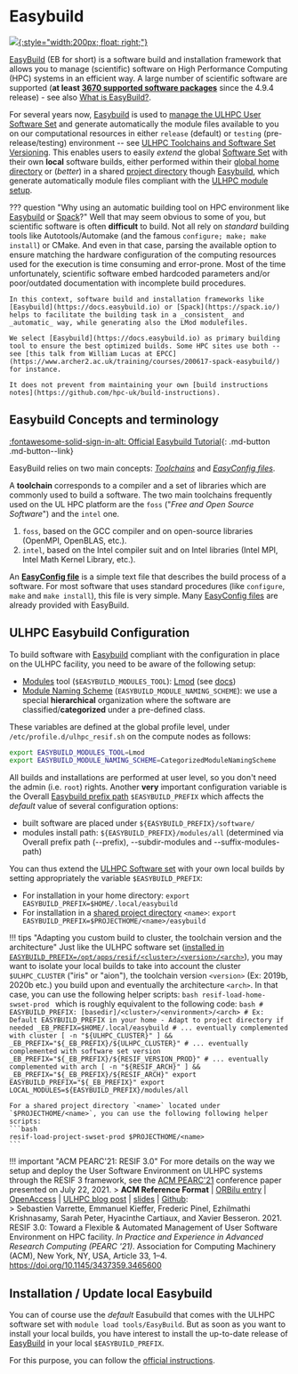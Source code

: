 # Easybuild

<!--intro-start-->

[![](https://easybuild.readthedocs.io/en/latest/_static/easybuild_logo_alpha.png){:style="width:200px; float: right;"}](https://easybuild.readthedocs.io/)

[EasyBuild](https://docs.easybuild.io/) (EB for short) is a software build and installation framework that allows you to manage (scientific) software on High Performance Computing (HPC) systems in an efficient way.
A large number of scientific software are supported (**at least [3670 supported software packages](https://docs.easybuild.io/version-specific/supported-software/)** since the 4.9.4 release) - see also [What is EasyBuild?](https://docs.easybuild.io/en/latest/Introduction.html).

For several years now, [Easybuild](https://docs.easybuild.io/) is used to [manage the ULHPC User Software Set](modules.md#ulhpc-toolchains-and-software-set-versioning) and generate automatically the module files available to you on our computational resources in either `release` (default) or `testing` (pre-release/testing) environment -- see [ULHPC Toolchains and Software Set Versioning](../environment/modules.md#ulhpc-toolchains-and-software-set-versioning). This enables users to easily _extend_ the global [Software Set](modules.md#ulhpc-toolchains-and-software-set-versioning) with their own **local** software builds, either performed within their [global home directory](../data/layout.md#global-home-directory-home) or (_better_) in a shared [project directory](../data/layout.md) though [Easybuild](../environment/easybuild.md), which generate automatically module files compliant with the [ULHPC module setup](../environment/modules.md).

<!--intro-end-->

??? question "Why using an automatic building tool on HPC environment like [Easybuild](https://docs.easybuild.io) or [Spack](https://spack.io/)?"
    Well that may seem obvious to some of you, but scientific software is often **difficult** to build.  Not all rely on _standard_ building tools like Autotools/Automake (and the famous `configure; make; make install`) or CMake. And even in that case, parsing the available option to ensure matching the hardware configuration of the computing resources used for the execution is time consuming and error-prone. Most of the time unfortunately, scientific software embed hardcoded parameters and/or poor/outdated documentation with incomplete build procedures.

    In this context, software build and installation frameworks like [Easybuild](https://docs.easybuild.io) or [Spack](https://spack.io/) helps to facilitate the building task in a _consistent_ and _automatic_ way, while generating also the LMod modulefiles.

    We select [Easybuild](https://docs.easybuild.io) as primary building tool to ensure the best optimized builds. Some HPC sites use both -- see [this talk from William Lucas at EPCC](https://www.archer2.ac.uk/training/courses/200617-spack-easybuild/) for instance.

    It does not prevent from maintaining your own [build instructions notes](https://github.com/hpc-uk/build-instructions).

## Easybuild Concepts and terminology

[:fontawesome-solid-sign-in-alt: Official Easybuild Tutorial](https://easybuilders.github.io/easybuild-tutorial/){: .md-button .md-button--link}

EasyBuild relies on two main concepts: *[Toolchains](https://docs.easybuild.io/en/latest/Concepts_and_Terminology.html#toolchains)* and *[EasyConfig files](https://docs.easybuild.io/en/latest/Concepts_and_Terminology.html#easyconfig-files)*.

A **toolchain** corresponds to a compiler and a set of libraries which are commonly used to build a software. The two main toolchains frequently used on the UL HPC platform are the `foss` ("_Free and Open Source Software_") and the `intel` one.

1. `foss`, based on the GCC compiler and on open-source libraries (OpenMPI, OpenBLAS, etc.).
2. `intel`, based on the Intel compiler suit and on Intel libraries (Intel MPI, Intel Math Kernel Library, etc.).

An **[EasyConfig file](http://easybuild.readthedocs.io/en/latest/Writing_easyconfig_files.html)** is a simple text file that describes the build process of a software. For most software that uses standard procedures (like `configure`, `make` and `make install`), this file is very simple. Many [EasyConfig files](https://github.com/easybuilders/easybuild-easyconfigs/tree/master/easybuild/easyconfigs) are already provided with EasyBuild.


## ULHPC Easybuild Configuration

To build software with [Easybuild](https://docs.easybuild.io/) compliant with the configuration in place on the ULHPC facility, you need to be aware of the following setup:

* [Modules](modules.md) tool (`$EASYBUILD_MODULES_TOOL`): [Lmod](http://lmod.readthedocs.io/) (see [docs](https://docs.easybuild.io/en/latest/Configuration.html#prefix))
* [Module Naming Scheme](modules.md#module-naming-schemes) (`EASYBUILD_MODULE_NAMING_SCHEME`): we use a special **hierarchical** organization where the software are classified/**categorized** under a pre-defined class.

These variables are defined at the global profile level, under `/etc/profile.d/ulhpc_resif.sh` on the compute nodes as follows:

```bash
export EASYBUILD_MODULES_TOOL=Lmod
export EASYBUILD_MODULE_NAMING_SCHEME=CategorizedModuleNamingScheme
```

All builds and installations are performed at user level, so you don't need the admin (i.e. `root`) rights. Another **very** important configuration variable is the Overall [Easybuild prefix path](https://docs.easybuild.io/en/latest/Configuration.html#prefix) `$EASYBUILD_PREFIX` which affects the _default_ value of several configuration options:

* built software are placed under `${EASYBUILD_PREFIX}/software/`
* modules install path: `${EASYBUILD_PREFIX}/modules/all` (determined via Overall prefix path (--prefix), --subdir-modules and --suffix-modules-path)

You can thus extend the [ULHPC Software set](modules.md#ulhpc-toolchains-and-software-set-versioning) with your own local builds by setting appropriately the variable `$EASYBUILD_PREFIX`:

* For installation in your home directory: `export EASYBUILD_PREFIX=$HOME/.local/easybuild`
* For installation in a [shared project directory](../data/project.md) `<name>`: `export EASYBUILD_PREFIX=$PROJECTHOME/<name>/easybuild`

!!! tips "Adapting you custom build to cluster, the toolchain version and the architecture"
    Just like the ULHPC software set ([installed in
    `EASYBUILD_PREFIX=/opt/apps/resif/<cluster>/<version>/<arch>`](modules.md#ulhpc-modulepath)),
    you may want to isolate your local builds to take into account
    the cluster `$ULHPC_CLUSTER` ("iris" or "aion"), the
    toolchain version `<version>` (Ex: 2019b, 2020b etc.) you build upon and
    eventually the architecture `<arch>`.
    In that case, you can use the following helper scripts:
    ```bash
    resif-load-home-swset-prod
    ```
    which is roughly equivalent to the following code:
    ```bash
    # EASYBUILD_PREFIX: [basedir]/<cluster>/<environment>/<arch>
    # Ex: Default EASYBUILD_PREFIX in your home - Adapt to project directory if needed
    _EB_PREFIX=$HOME/.local/easybuild
    # ... eventually complemented with cluster
    [ -n "${ULHPC_CLUSTER}" ] && _EB_PREFIX="${_EB_PREFIX}/${ULHPC_CLUSTER}"
    # ... eventually complemented with software set version
    _EB_PREFIX="${_EB_PREFIX}/${RESIF_VERSION_PROD}"
    # ... eventually complemented with arch
    [ -n "${RESIF_ARCH}" ] && _EB_PREFIX="${_EB_PREFIX}/${RESIF_ARCH}"
    export EASYBUILD_PREFIX="${_EB_PREFIX}"
    export LOCAL_MODULES=${EASYBUILD_PREFIX}/modules/all
    ```

    For a shared project directory `<name>` located under `$PROJECTHOME/<name>`, you can use the following following helper scripts:
    ```bash
    resif-load-project-swset-prod $PROJECTHOME/<name>
    ```

!!! important "ACM PEARC'21: RESIF 3.0"
    For more details on the way we setup and deploy the User Software Environment on ULHPC systems through the RESIF 3 framework, see the [ACM PEARC'21](https://hpc.uni.lu/blog/2021-05-11-resif-3) conference paper presented on July 22, 2021.
    > __ACM Reference Format__ | [ORBilu entry](https://orbilu.uni.lu/handle/10993/47115) | [OpenAccess](https://dl.acm.org/doi/10.1145/3437359.3465600) | [ULHPC blog post](https://hpc.uni.lu/blog/2021-05-11-resif-3) | [slides](https://hpc.uni.lu/download/slides/2021-07-22-ACM-PEARC21_resif3.pdf) | [Github](https://github.com/ULHPC/sw): <br/>
    > Sebastien Varrette, Emmanuel Kieffer, Frederic Pinel, Ezhilmathi Krishnasamy, Sarah Peter, Hyacinthe Cartiaux, and Xavier Besseron. 2021. RESIF 3.0: Toward a Flexible & Automated Management of User Software Environment on HPC facility. _In Practice and Experience in Advanced Research Computing (PEARC '21)_. Association for Computing Machinery (ACM), New York, NY, USA, Article 33, 1–4. https://doi.org/10.1145/3437359.3465600

## Installation / Update local Easybuild

You can of course use the _default_ Easubuild that comes with the ULHPC software set with `module load tools/EasyBuild`. But as soon as you want to install your local builds, you have interest to install the up-to-date release of [EasyBuild](https://docs.easybuild.io/) in your local `$EASYBUILD_PREFIX`.

For this purpose, you can follow the [official instructions](https://docs.easybuild.io/installation/#eb_as_module).
